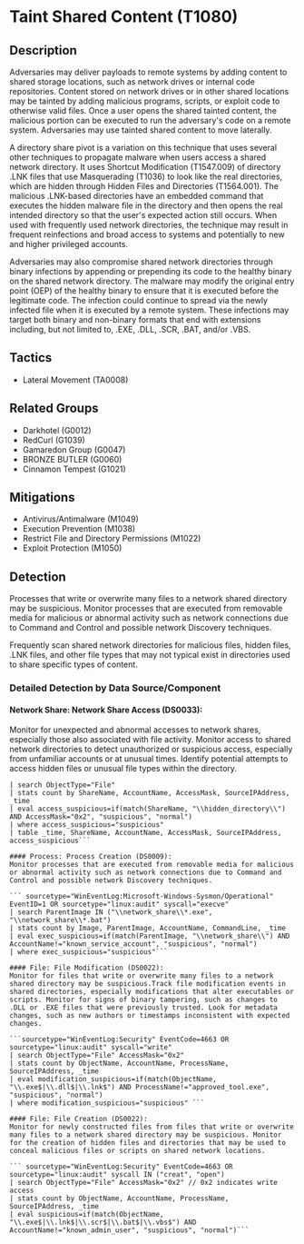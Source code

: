# Taint Shared Content (T1080)

## Description

Adversaries may deliver payloads to remote systems by adding content to shared storage locations, such as network drives or internal code repositories. Content stored on network drives or in other shared locations may be tainted by adding malicious programs, scripts, or exploit code to otherwise valid files. Once a user opens the shared tainted content, the malicious portion can be executed to run the adversary's code on a remote system. Adversaries may use tainted shared content to move laterally.

A directory share pivot is a variation on this technique that uses several other techniques to propagate malware when users access a shared network directory. It uses Shortcut Modification (T1547.009) of directory .LNK files that use Masquerading (T1036) to look like the real directories, which are hidden through Hidden Files and Directories (T1564.001). The malicious .LNK-based directories have an embedded command that executes the hidden malware file in the directory and then opens the real intended directory so that the user's expected action still occurs. When used with frequently used network directories, the technique may result in frequent reinfections and broad access to systems and potentially to new and higher privileged accounts. 

Adversaries may also compromise shared network directories through binary infections by appending or prepending its code to the healthy binary on the shared network directory. The malware may modify the original entry point (OEP) of the healthy binary to ensure that it is executed before the legitimate code. The infection could continue to spread via the newly infected file when it is executed by a remote system. These infections may target both binary and non-binary formats that end with extensions including, but not limited to, .EXE, .DLL, .SCR, .BAT, and/or .VBS.

## Tactics
- Lateral Movement (TA0008)

## Related Groups
- Darkhotel (G0012)
- RedCurl (G1039)
- Gamaredon Group (G0047)
- BRONZE BUTLER (G0060)
- Cinnamon Tempest (G1021)

## Mitigations
- Antivirus/Antimalware (M1049)
- Execution Prevention (M1038)
- Restrict File and Directory Permissions (M1022)
- Exploit Protection (M1050)

## Detection
Processes that write or overwrite many files to a network shared directory may be suspicious. Monitor processes that are executed from removable media for malicious or abnormal activity such as network connections due to Command and Control and possible network Discovery techniques.

Frequently scan shared network directories for malicious files, hidden files, .LNK files, and other file types that may not typical exist in directories used to share specific types of content.

### Detailed Detection by Data Source/Component
#### Network Share: Network Share Access (DS0033): 
Monitor for unexpected and abnormal accesses to network shares, especially those also associated with file activity. Monitor access to shared network directories to detect unauthorized or suspicious access, especially from unfamiliar accounts or at unusual times.
Identify potential attempts to access hidden files or unusual file types within the directory.

``` sourcetype="WinEventLog:Security" EventCode=5145
| search ObjectType="File"
| stats count by ShareName, AccountName, AccessMask, SourceIPAddress, _time
| eval access_suspicious=if(match(ShareName, "\\hidden_directory\\") AND AccessMask="0x2", "suspicious", "normal")
| where access_suspicious="suspicious"
| table _time, ShareName, AccountName, AccessMask, SourceIPAddress, access_suspicious```

#### Process: Process Creation (DS0009): 
Monitor processes that are executed from removable media for malicious or abnormal activity such as network connections due to Command and Control and possible network Discovery techniques.

``` sourcetype="WinEventLog:Microsoft-Windows-Sysmon/Operational" EventID=1 OR sourcetype="linux:audit" syscall="execve"
| search ParentImage IN ("\\network_share\\*.exe", "\\network_share\\*.bat")
| stats count by Image, ParentImage, AccountName, CommandLine, _time
| eval exec_suspicious=if(match(ParentImage, "\\network_share\\") AND AccountName!="known_service_account", "suspicious", "normal")
| where exec_suspicious="suspicious"```

#### File: File Modification (DS0022): 
Monitor for files that write or overwrite many files to a network shared directory may be suspicious.Track file modification events in shared directories, especially modifications that alter executables or scripts. Monitor for signs of binary tampering, such as changes to .DLL or .EXE files that were previously trusted. Look for metadata changes, such as new authors or timestamps inconsistent with expected changes.

```sourcetype="WinEventLog:Security" EventCode=4663 OR sourcetype="linux:audit" syscall="write"
| search ObjectType="File" AccessMask="0x2"
| stats count by ObjectName, AccountName, ProcessName, SourceIPAddress, _time
| eval modification_suspicious=if(match(ObjectName, "\\.exe$|\\.dll$|\\.lnk$") AND ProcessName!="approved_tool.exe", "suspicious", "normal")
| where modification_suspicious="suspicious" ``` 

#### File: File Creation (DS0022): 
Monitor for newly constructed files from files that write or overwrite many files to a network shared directory may be suspicious. Monitor for the creation of hidden files and directories that may be used to conceal malicious files or scripts on shared network locations.

``` sourcetype="WinEventLog:Security" EventCode=4663 OR sourcetype="linux:audit" syscall IN ("creat", "open")
| search ObjectType="File" AccessMask="0x2" // 0x2 indicates write access
| stats count by ObjectName, AccountName, ProcessName, SourceIPAddress, _time
| eval suspicious=if(match(ObjectName, "\\.exe$|\\.lnk$|\\.scr$|\\.bat$|\\.vbs$") AND AccountName!="known_admin_user", "suspicious", "normal")```

